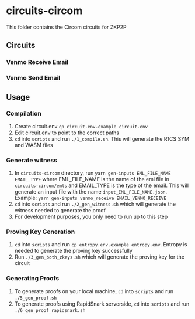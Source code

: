 # circuits-circom

This folder contains the Circom circuits for ZKP2P

## Circuits

### Venmo Receive Email

### Venmo Send Email

## Usage

### Compilation
1. Create circuit.env `cp circuit.env.example circuit.env` 
2. Edit circuit.env to point to the correct paths
3. `cd` into `scripts` and run `./1_compile.sh`. This will generate the R1CS SYM and WASM files

### Generate witness
1. In `circuits-circom` directory, run `yarn gen-inputs EML_FILE_NAME EMAIL_TYPE` where EML_FILE_NAME is the name of the eml file in `circuits-circom/emls` and EMAIL_TYPE is the type of the email. This will generate an input file with the name `input_EML_FILE_NAME.json`. Example: `yarn gen-inputs venmo_receive EMAIL_VENMO_RECEIVE`
2. `cd` into `scripts` and run `./2_gen_witness.sh` which will generate the witness needed to generate the proof
3. For development purposes, you only need to run up to this step

### Proving Key Generation
1. `cd` into `scripts` and run `cp entropy.env.example entropy.env`. Entropy is needed to generate the proving key successfully
2. Run `./3_gen_both_zkeys.sh` which will generate the proving key for the circuit

### Generating Proofs
1. To generate proofs on your local machine, `cd` into `scripts` and run `./5_gen_proof.sh`
2. To generate proofs using RapidSnark serverside, `cd` into `scripts` and run `./6_gen_proof_rapidsnark.sh`